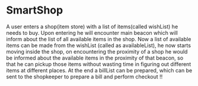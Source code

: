 # SmartShop
A user enters a shop(item store) with a list of items(called wishList) he needs to buy. Upon entering he will encounter main beacon which will inform about the list of all available items in the shop. Now a list of available items can be made from the wishList (called as availableList), he now starts moving inside the shop, on encountering the proximity of a shop he would be informed about the available items in the proximity of that beacon, so that he can pickup those items without wasting time in figuring out different items at different places. At the end a billList can be prepared, which can be sent to the shopkeeper to prepare a bill and perform checkout !!
